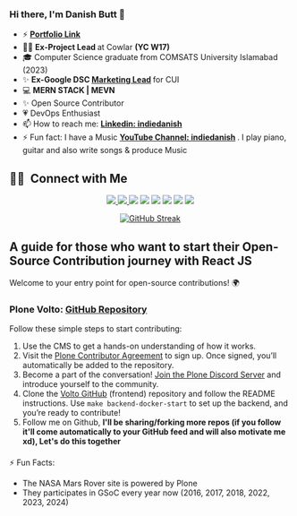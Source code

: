 ### Hi there, I'm Danish Butt 👋 
 - ⚡ <strong>[Portfolio Link](https://indiedanish.com)</strong>
 - 👨‍💻 <strong> Ex-Project Lead </strong> at Cowlar <strong> (YC W17) </strong>  
 - 🎓 Computer Science graduate from COMSATS University Islamabad (2023)
 - ✨ <strong>Ex-Google DSC [Marketing Lead](https://gdsc.community.dev/u/mjgtm7/#/about) </strong> for CUI
 - 💻 <strong> MERN STACK | MEVN </strong>
 - ✨ Open Source Contributor
 - 💗 DevOps Enthusiast  
 - 📫 How to reach me: <strong> [Linkedin: indiedanish](https://www.linkedin.com/in/indiedanish/) </strong>
 - ⚡ Fun fact: I have a Music <strong> [YouTube Channel: indiedanish](https://youtube.com/c/indiedanish) </strong>. I play piano, guitar and also write songs & produce Music


##  🤝🏻 &nbsp;Connect with Me

<p align="center">
<a href="https://fiverr.com/voice_guru" target="_blank"><img src="https://img.shields.io/badge/-Fiverr-19A463?style=flat-square&logo=Fiverr&logoColor=white"/>
 </a>
<a href="https://www.behance.net/indiedanish" target="_blank"><img src="https://img.shields.io/badge/-Behance-0077B5?style=flat-square&logo=Behance&logoColor=white"/>
 </a>
<a href="https://stackoverflow.com/users/17114242/danish" target="_blank"><img src="https://img.shields.io/badge/-Stack overflow-D14836?style=flat-square&logo=Stackoverflow&logoColor=white"/></a>
<a href="https://www.linkedin.com/in/indiedanish/" target="_blank"><img src="https://img.shields.io/badge/-Linkedin-0077B5?style=flat-square&logo=Linkedin&logoColor=white"/></a>
<a href="mailto:danishbutt_db@hotmail.com" target="_blank"><img src="https://img.shields.io/badge/-Email-D14836?style=flat-square&logo=Gmail&logoColor=white"/></a>
<a href="https://www.instagram.com/indiedanish/" target="_blank"><img src="https://img.shields.io/badge/-Instagram-BB2A7F?style=flat-square&logo=Instagram&logoColor=white"/></a>
<a href="https://www.facebook.com/danishbuttdb/" target="_blank"><img src="https://img.shields.io/badge/-Facebook-1A6ED8?style=flat-square&logo=Facebook&logoColor=white"/></a>
<a href="https://www.youtube.com/c/indiedanish/" target="_blank"><img src="https://img.shields.io/badge/-YouTube-FF0000?style=flat-square&logo=YouTube&logoColor=white"/></a>


<div align="center">
<a href="https://git.io/streak-stats"><img src="https://streak-stats.demolab.com?user=indiedanish" alt="GitHub Streak" /></a>
</div>


##
##
##
##


## A guide for those who want to start their Open-Source Contribution journey with React JS

Welcome to your entry point for open-source contributions! 🌍

### Plone Volto: [GitHub Repository](https://github.com/plone/volto)

Follow these simple steps to start contributing:

1. Use the CMS to get a hands-on understanding of how it works.
2. Visit the [Plone Contributor Agreement](https://plone.org/foundation/contributors-agreement) to sign up. Once signed, you’ll automatically be added to the repository.
3. Become a part of the conversation! [Join the Plone Discord Server](https://discord.gg/w8e5WCAKGs) and introduce yourself to the community.
4. Clone the [Volto GitHub](https://github.com/plone/volto) (frontend) repository and follow the README instructions. Use `make backend-docker-start` to set up the backend, and you’re ready to contribute!
5. Follow me on Github, **I'll be sharing/forking more repos (if you follow it'll come automatically to your GitHub feed and will also motivate me xd), Let's do this together**
####

⚡ Fun Facts: 
* The NASA Mars Rover site is powered by Plone
* They participates in GSoC every year now (2016, 2017, 2018, 2022, 2023, 2024) 



